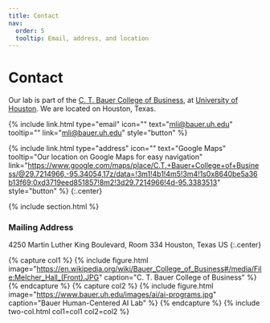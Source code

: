 ```yaml
---
title: Contact
nav:
  order: 5
  tooltip: Email, address, and location
---
```


# <i class="fas fa-envelope"></i>Contact

Our lab is part of the [C. T. Bauer College of Business](https://www.bauer.uh.edu/), at [University of Houston](https://www.uh.edu/).
We are located on Houston, Texas.

{%
  include link.html
  type="email"
  icon=""
  text="mli@bauer.uh.edu"
  tooltip=""
  link="mli@bauer.uh.edu"
  style="button"
%}
<!-- {%
  include link.html
  type="phone"
  icon=""
  text="(555) 867-5309"
  tooltip=""
  link="+1-555-867-5309"
  style="button"
%} -->
{%
  include link.html
  type="address"
  icon=""
  text="Google Maps"
  tooltip="Our location on Google Maps for easy navigation"
  link="https://www.google.com/maps/place/C.T.+Bauer+College+of+Business/@29.7214966,-95.34054,17z/data=!3m1!4b1!4m5!3m4!1s0x8640be5a36b13f69:0xd3719eed851857!8m2!3d29.7214966!4d-95.3383513"
  style="button"
%}
{:.center}

{% include section.html %}

### <i class="fas fa-mail-bulk"></i>Mailing Address

4250 Martin Luther King Boulevard, Room 334
Houston, Texas
US
{:.center}

{% capture col1 %}
{%
  include figure.html
  image="https://en.wikipedia.org/wiki/Bauer_College_of_Business#/media/File:Melcher_Hall_(Front).JPG"
  caption="C. T. Bauer College of Business"
%}
{% endcapture %}
{% capture col2 %}
{%
  include figure.html
  image="https://www.bauer.uh.edu/images/ai/ai-programs.jpg"
  caption="Bauer Human-Centered AI Lab"
%}
{% endcapture %}
{% include two-col.html col1=col1 col2=col2 %}
